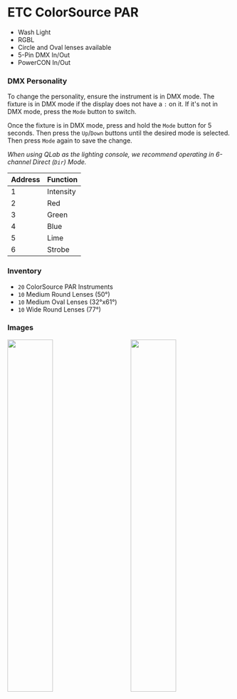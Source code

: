 # ETC ColorSource PAR

- Wash Light
- RGBL
- Circle and Oval lenses available
- 5-Pin DMX In/Out
- PowerCON In/Out


### DMX Personality
To change the personality, ensure the instrument is in DMX mode. The fixture is in DMX mode if the display does not have a `:` on it. If it's not in DMX mode, press the `Mode` button to switch.

Once the fixture is in DMX mode, press and hold the `Mode` button for 5 seconds. Then press the `Up`/`Down` buttons until the desired mode is selected. Then press `Mode` again to save the change.

*When using QLab as the lighting console, we recommend operating in 6-channel Direct (`Dir`) Mode.*

| Address | Function  |
| ------- | --------- |
| 1       | Intensity |
| 2       | Red       |
| 3       | Green     |
| 4       | Blue      |
| 5       | Lime      |
| 6       | Strobe    |


### Inventory
- `20` ColorSource PAR Instruments
- `10` Medium Round Lenses (50&deg;)
- `10` Medium Oval Lenses (32&deg;x61&deg;)
- `10` Wide Round Lenses (77&deg;)


### Images

<img align="left" width="45%" src="https://etc.widen.net/content/pqeichducn/png/ColorSource_PAR_Lime.png?collectionShareName=135tit0n&x.app=portals&x.portal_shortcode=wjq8djnw&w=600">

<img align="right" width="45%" src="https://etc.widen.net/content/ynon4gbt2s/png/Colorsource_Par_back_XLR.png?collectionShareName=135tit0n&x.app=portals&x.portal_shortcode=wjq8djnw&w=600">

